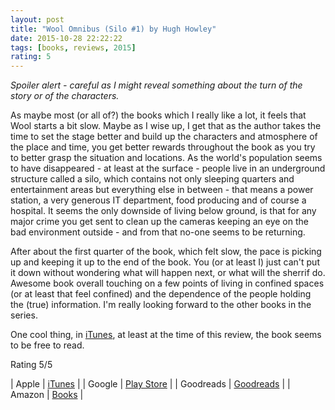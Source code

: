 ```yaml
---
layout: post
title: "Wool Omnibus (Silo #1) by Hugh Howley"
date: 2015-10-28 22:22:22
tags: [books, reviews, 2015]
rating: 5
---
```


_Spoiler alert - careful as I might reveal something about the turn of the story or of the characters._

As maybe most (or all of?) the books which I really like a lot, it feels that Wool starts a bit slow.
Maybe as I wise up, I get that as the author takes the time to set the stage better and build up the characters and atmosphere of the place and time, you get better rewards throughout the book as you try to better grasp the situation and locations.
As the world's population seems to have disappeared - at least at the surface - people live in an underground structure called a silo, which contains not only sleeping quarters and entertainment areas but everything else in between - that means a power station, a very generous IT department, food producing and of course a hospital.
It seems the only downside of living below ground, is that for any major crime you get sent to clean up the cameras keeping an eye on the bad environment outside - and from that no-one seems to be returning.

After about the first quarter of the book, which felt slow, the pace is picking up and keeping it up to the end of the book. You (or at least I) just can't put it down without wondering what will happen next, or what will the sherrif do.
Awesome book overall touching on a few points of living in confined spaces (or at least that feel confined) and the dependence of the people holding the (true) information.
I'm really looking forward to the other books in the series.

One cool thing, in [iTunes], at least at the time of this review, the book seems to be free to read.

Rating 5/5

| Apple      | [iTunes] |
| Google     | [Play Store] |
| Goodreads  | [Goodreads] |
| Amazon     | [Books] |

[iTunes]: https://itunes.apple.com/us/book/wool/id474997771?mt=11
[Goodreads]: https://www.goodreads.com/book/show/12287209-wool
[Play Store]: https://play.google.com/store/books/details/Hugh_Howey_Wool?id=HyBEprQjQgcC&hl=en
[Books]: http://www.amazon.com/Wool-Omnibus-Edition-Silo-ebook/dp/B0071XO8RA
